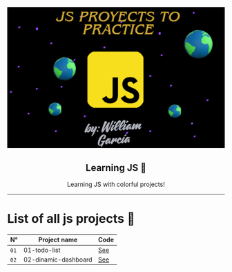 <div align="center">
    <img src="./assets/project-presentation.png">
</div>

<h2 align="center">Learning JS 🍷</h2>
<p align="center">Learning JS with colorful projects!</p>

--- 

# List of all js projects 🧷
| N° | Project name | Code |
| --- | --- | --- |
| `01` | 01-todo-list | [See](projects/01-todo-list/) |
| `02` | 02-dinamic-dashboard | [See](projects/02-dinamic-dashboard/) |